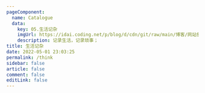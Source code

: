 ```yaml
---
pageComponent: 
  name: Catalogue
  data: 
    key: 05.生活记杂
    imgUrl: https://idai.coding.net/p/blog/d/cdn/git/raw/main/博客/网站使用/life.png
    description: 记录生活，记录琐事；
title: 生活记杂
date: 2022-05-01 23:03:25
permalink: /think
sidebar: false
article: false
comment: false
editLink: false
---
```

